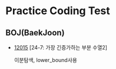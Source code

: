 # Practice Coding Test

## BOJ(BaekJoon)

* [12015](https://www.acmicpc.net/problem/12015) [24-7: 가장 긴증가하는 부분 수열2]

  이분탐색, lower_bound사용

